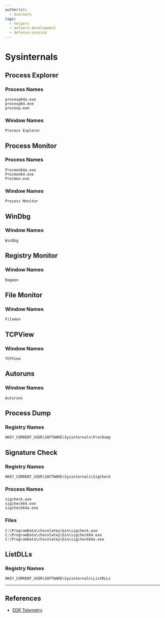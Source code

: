```yaml
---
author(s):
  - Userware
tags:
  - helpers
  - malware-development
  - defense-evasion
---
```

# Sysinternals

## Process Explorer

### Process Names

```
procexp64a.exe
procexp64.exe
procexp.exe
```

### Window Names

```
Process Explorer
```

## Process Monitor

### Process Names

```
Procmon64a.exe
Procmon64.exe
Procmon.exe
```

### Window Names

```
Process Monitor
```

## WinDbg

### Window Names

```
WinDbg
```

## Registry Monitor

### Window Names

```
Regmon
```

## File Monitor

### Window Names

```
Filemon
```

## TCPView

### Window Names

```
TCPView
```

## Autoruns

### Window Names

```
Autoruns
```

## Process Dump

### Registry Names

```
HKEY_CURRENT_USER\SOFTWARE\Sysinternals\ProcDump
```

## Signature Check

### Registry Names

```
HKEY_CURRENT_USER\SOFTWARE\Sysinternals\SigCheck
```

### Process Names

```
sigcheck.exe
sigcheck64.exe
sigcheck64a.exe
```

### Files

```
C:\ProgramData\chocolatey\bin\sigcheck.exe
C:\ProgramData\chocolatey\bin\sigcheck64.exe
C:\ProgramData\chocolatey\bin\sigcheck64a.exe
```

## ListDLLs

### Registry Names

```
HKEY_CURRENT_USER\SOFTWARE\Sysinternals\ListDLLs
```

---
## References

- [EDR Telemetry](https://www.edr-telemetry.com/)